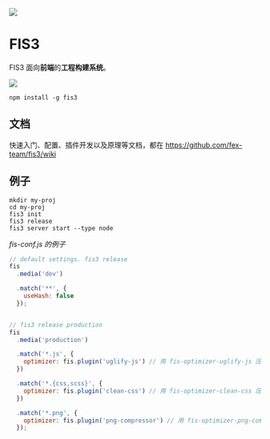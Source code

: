 ![](https://raw.githubusercontent.com/fex-team/fis3/dev2/doc/logo.png?token=AAmhm2K2RcHJIrIrvPWkf42FBo3nC5kYks5Vg2Z5wA%3D%3D)

# FIS3

FIS3 面向**前端**的**工程构建系统**。

![](https://img.shields.io/npm/v/fis3.svg)

```
npm install -g fis3
```

## 文档

快速入门、配置、插件开发以及原理等文档，都在 https://github.com/fex-team/fis3/wiki

## 例子

```
mkdir my-proj
cd my-proj
fis3 init
fis3 release
fis3 server start --type node
```

*fis-conf.js 的例子*

```js
// default settings. fis3 release
fis
  .media('dev')

  .match('**', {
    useHash: false
  });


// fis3 release production
fis
  .media('production')

  .match('*.js', {
    optimizer: fis.plugin('uglify-js') // 用 fis-optimizer-uglify-js 压缩 js
  })

  .match('*.{css,scss}', {
    optimizer: fis.plugin('clean-css') // 用 fis-optimizer-clean-css 压缩 css
  })

  .match('*.png', {
    optimizer: fis.plugin('png-compressor') // 用 fis-optimizer-png-compressor 压缩 png 图片
  });
```